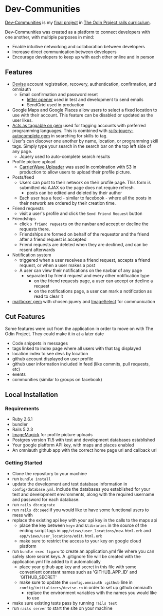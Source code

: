 # Dev-Communities

[Dev-Communities](https://dev-communities.herokuapp.com/) is my [final project](https://www.theodinproject.com/courses/ruby-on-rails/lessons/final-project) in [The Odin Project rails curriculum](https://www.theodinproject.com/courses/ruby-on-rails). 

Dev-Communities was created as a platform to connect developers with one another, with multiple purposes in mind:
  - Enable intuitive networking and collaboration between developers
  - Increase direct communication between developers
  - Encourage developers to keep up with each other online and in person
  
## Features
  - [Devise](https://github.com/plataformatec/devise) account registration, recovery, authentication, confirmation, and omniauth
    - Email confirmation and password reset
      - [letter opener](https://github.com/ryanb/letter_opener) used in test and development to send emails
      - SendGrid used in production
  - Google Maps and Google Places allow users to select a fixed location to use with their account. This feature can be disabled or updated as the user likes.
  - [Acts as taggable on gem](https://github.com/mbleigh/acts-as-taggable-on) used for tagging accounts with preferred programming languages. This is combined with [rails-jquery-autocomplete gem](https://github.com/risuiowa/rails-jquery-autocomplete) in searching for skills to tag.
  - User's can discover one another by name, location, or programming skill tags. Simply type your search in the search bar on the top left side of any page.
    - Jquery used to auto-complete search results
  - Profile picture upload
    - [CarrierWave Uploader](https://github.com/carrierwaveuploader/carrierwave) was used in combination with S3 in production to allow users to upload their profile picture.
  - Posts/feed
    - Users can post to their network on their profile page. This form is submitted via AJAX so the page does not require refresh.
      - posts can be edited and deleted by their author
    - Each user has a feed - similar to facebook - where all the posts in their network are ordered by their creation time.
  - Friend requests
    - visit a user's profile and click the `Send Friend Request` button
  - Friendships
    - click `x friend requests` on the navbar and accept or decline the requests there. 
    - Friendships are formed on behalf of the requestor and the friend after a friend request is accepted
    - Friend requests are deleted when they are declined, and can be resent afterwards
  - Notification system
    - triggered when a user receives a friend request, accepts a friend request, or when a user makes a post
    - A user can view their notifications on the navbar of any page
      - separated by friend request and every other notification type
        - on the friend requests page, a user can accept or decline a request
        - on the notifications page, a user can mark a notification as read to clear it
  - [mailboxer gem](https://github.com/mailboxer/mailboxer) with chosen jquery and [ImageSelect](https://github.com/websemantics/Image-Select) for communication
## Cut Features
Some features were cut from the application in order to move on with The Odin Project. They could make it in at a later date
- Code snippets in messages
- tags linked to index page where all users with that tag displayed
- location index to see devs by location
- github account displayed on user profile
- github user information included in feed (like commits, pull requests, etc)
- events
- communities (similar to groups on facebook)
  
## Local Installation

### Requirements
- Ruby 2.6.1
- bundler
- Rails 5.2.3
- [ImageMagick](https://imagemagick.org/script/download.php) for profile picture uploads
- Postgres version 11.5 with test and development databases established
- Your google platform API key, with maps and places enabled
- An omniauth github app with the correct home page url and callback url
### Getting Started
- Clone the repository to your machine
- run `bundle install`
- update the development and test database information in `config/database.yml`. Include the databases you established for your test and development environments, along with the required username and password for each database.
- run `rails db:migrate`
- run `rails db:seed` if you would like to have some functional users to mess with
- replace the existing api key with your api key in the calls to the maps api
  - place the key between `key=` and `&libraries` in the source of the ending script tags in `app/views/user_locations/new.html.erb` and `app/views/user_locations/edit.html.erb`
  - make sure to restrict the access to your key on google cloud platform
- run `bundle exec figaro` to create an application.yml file where you can safely store secret keys. A .gitignore file will be created with the application.yml file added to it automatically
  - place your github app key and secret in this file with some convenient constant names such as 'GITHUB_APP_ID' and 'GITHUB_SECRET'
  - make sure to update the `config.omniauth :github` line in `config/initializers/devise.rb` in order to set up github omniauth
    - replace the environment variables with the names you would like to use
- make sure existing tests pass by running `rails test`
- run `rails server` to start the site on your machine
